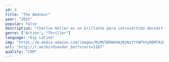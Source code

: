 ```yaml
---
id: 4
title: "The Amateur"
year: "2025"
popular: false
description: "Charlie Heller es un brillante pero introvertido decodificador de la CIA que trabaja en una oficina en el sótano de la sede de Langley. Su vida cambia radicalmente cuando su esposa muere en un ataque terrorista en Londres. Cuando sus supervisores se niegan a tomar cartas en el asunto, toma las riendas y se embarca en un peligroso viaje por todo el mundo para localizar a los responsables. Su inteligencia será el arma definitiva para escapar y llevar a cabo su venganza."
genre: ["Action", "Thriller"]
language: "Esp Latino"
img: "https://m.media-amazon.com/images/M/MV5BOWU4NjNjNzYtYWFhYy00MTA2LWIwNzctNmQwY2VlMzQ3MTZmXkEyXkFqcGc@._V1_SX300.jpg"
url: "http://t.me/birdsender_bot?start=3107"
quality: "CAM"
---
```


